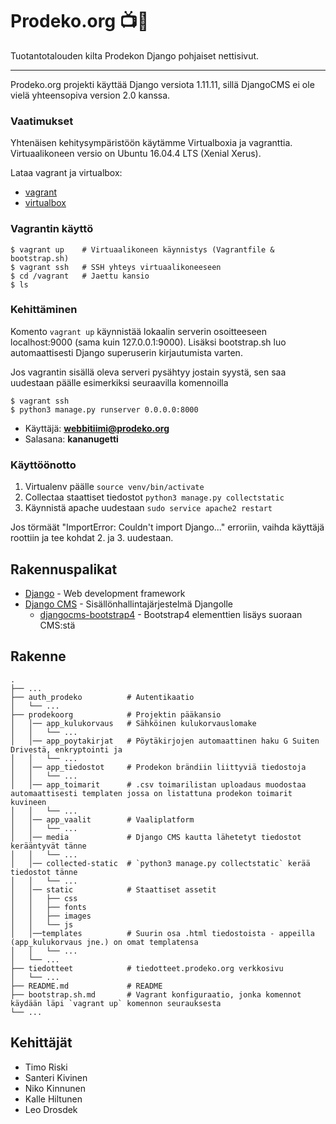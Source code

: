 # Prodeko.org :tv::rainbow:

Tuotantotalouden kilta Prodekon Django pohjaiset nettisivut.

---

 Prodeko.org projekti käyttää Django versiota 1.11.11, sillä DjangoCMS ei ole vielä yhteensopiva version 2.0 kanssa.

### Vaatimukset

Yhtenäisen kehitysympäristöön käytämme Virtualboxia ja vagranttia. Virtuaalikoneen versio on Ubuntu 16.04.4 LTS (Xenial Xerus).

Lataa vagrant ja virtualbox:
- [vagrant](https://www.vagrantup.com/downloads.html)
- [virtualbox](https://www.virtualbox.org/wiki/Downloads)

### Vagrantin käyttö
```
$ vagrant up    # Virtuaalikoneen käynnistys (Vagrantfile & bootstrap.sh)
$ vagrant ssh   # SSH yhteys virtuaalikoneeseen
$ cd /vagrant   # Jaettu kansio
$ ls
```

### Kehittäminen

Komento `vagrant up` käynnistää lokaalin serverin osoitteeseen localhost:9000 (sama kuin 127.0.0.1:9000). Lisäksi bootstrap.sh luo automaattisesti Django superuserin kirjautumista varten.

Jos vagrantin sisällä oleva serveri pysähtyy jostain syystä, sen saa uudestaan päälle esimerkiksi seuraavilla komennoilla

```
$ vagrant ssh
$ python3 manage.py runserver 0.0.0.0:8000
```

- Käyttäjä: **webbitiimi@prodeko.org**
- Salasana: **kananugetti**


### Käyttöönotto

1. Virtualenv päälle `source venv/bin/activate`
2. Collectaa staattiset tiedostot `python3 manage.py collectstatic`
3. Käynnistä apache uudestaan `sudo service apache2 restart`

Jos törmäät "ImportError: Couldn't import Django..." erroriin, vaihda käyttäjä roottiin ja tee kohdat 2. ja 3. uudestaan.

## Rakennuspalikat

* [Django](https://reactjs.org/) - Web development framework
* [Django CMS](https://www.django-cms.org/en/) - Sisällönhallintajärjestelmä Djangolle
  * [djangocms-bootstrap4](https://github.com/divio/djangocms-bootstrap4) - Bootstrap4 elementtien lisäys suoraan CMS:stä

## Rakenne
    .
    ├── ...
    ├── auth_prodeko          # Autentikaatio
    │   └── ...  
    ├── prodekoorg            # Projektin pääkansio
    │   │── app_kulukorvaus   # Sähköinen kulukorvauslomake
    │   │   └── ...  
    │   │── app_poytakirjat   # Pöytäkirjojen automaattinen haku G Suiten Drivestä, enkryptointi ja
    │   │   └── ...  
    │   │── app_tiedostot     # Prodekon brändiin liittyviä tiedostoja
    │   │   └── ...  
    │   │── app_toimarit      # .csv toimarilistan uploadaus muodostaa automaattisesti templaten jossa on listattuna prodekon toimarit kuvineen
    │   │   └── ...  
    │   │── app_vaalit        # Vaaliplatform
    │   │   └── ...  
    │   │── media             # Django CMS kautta lähetetyt tiedostot kerääntyvät tänne
    │   │   └── ...  
    │   │── collected-static  # `python3 manage.py collectstatic` kerää tiedostot tänne
    │   │   └── ...  
    │   │── static            # Staattiset assetit
    │   │   ├── css
    │   │   ├── fonts
    │   │   ├── images
    │   │   └── js
    │   │──templates          # Suurin osa .html tiedostoista - appeilla (app_kulukorvaus jne.) on omat templatensa
    │   │   └── ...  
    │   └── ...  
    ├── tiedotteet            # tiedotteet.prodeko.org verkkosivu
    │   └── ...  
    ├── README.md             # README
    ├── bootstrap.sh.md       # Vagrant konfiguraatio, jonka komennot käydään läpi `vagrant up` komennon seurauksesta
    └── ...

## Kehittäjät

* Timo Riski
* Santeri Kivinen
* Niko Kinnunen
* Kalle Hiltunen
* Leo Drosdek
